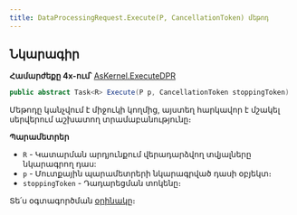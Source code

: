 ```yaml
---
title: DataProcessingRequest.Execute(P, CancellationToken) մեթոդ
---
```


## Նկարագիր

**Համարժեքը 4x-ում՝** [AsKernel.ExecuteDPR](https://armsoft.github.io/as4x-docs/HTM/ProgrGuide/Functions/Functions/8X/ExecuteDPR.html)

```c#
public abstract Task<R> Execute(P p, CancellationToken stoppingToken)
```

Մեթոդը կանչվում է միջուկի կողմից, այստեղ հարկավոր է մշակել սերվերում աշխատող տրամաբանությունը։

**Պարամետրեր**

- `R` - Կատարման արդյունքում վերադարձվող տվյալները նկարագրող դաս:
- `p` - Մուտքային պարամետրերի նկարագրված դասի օբյեկտ։
- `stoppingToken` - Դադարեցման տոկենը։

Տե՛ս օգտագործման [օրինակը](../dpr_guide.md#execute)։
